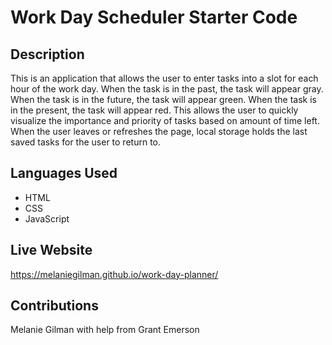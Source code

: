 # Work Day Scheduler Starter Code

## Description
This is an application that allows the user to enter tasks into a slot for each hour of the work day.  When the task is in the past, the task will appear gray.  When the task is in the future, the task will appear green.  When the task is in the present, the task will appear red.  This allows the user to quickly visualize the importance and priority of tasks based on amount of time left.  When the user leaves or refreshes the page, local storage holds the last saved tasks for the user to return to.

## Languages Used
* HTML
* CSS
* JavaScript

## Live Website
https://melaniegilman.github.io/work-day-planner/

## Contributions
Melanie Gilman with help from Grant Emerson
